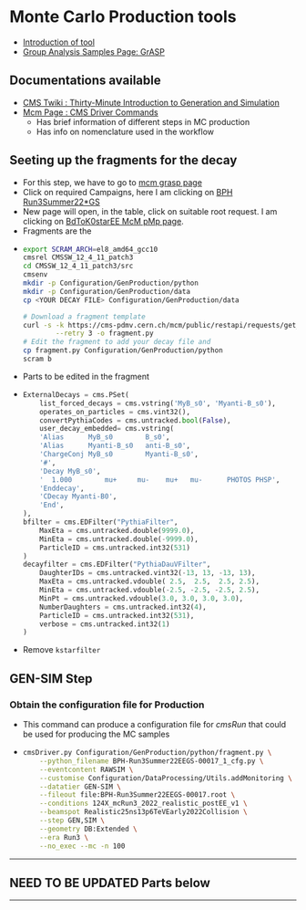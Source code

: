 # Monte Carlo Production tools
* [Introduction of tool](https://cms-pdmv.gitbook.io/ "detailed website")
* [Group Analysis Samples Page: GrASP](https://cms-pdmv.gitbook.io/project/group-analysis-samples-page-grasp)
## Documentations available
- [CMS Twiki : Thirty-Minute Introduction to Generation and Simulation ](https://twiki.cern.ch/twiki/bin/view/CMSPublic/WorkBookGenIntro)
- [Mcm Page : CMS Driver Commands ](https://cms-pdmv.gitbook.io/project/cmsdriver-argument-and-meaning)
	- Has brief information of different steps in MC production
	- Has info on nomenclature used in the workflow
## Seeting up the fragments for the decay
 - For this step, we have to go to [mcm grasp page](https://cms-pdmv.cern.ch/grasp/)
 - Click on required Campaigns, here I am clicking on [BPH Run3Summer22*GS](https://cms-pdmv.cern.ch/grasp/samples?campaign=Run3Summer22*GS&pwgs=BPH)
 - New page will open, in the table, click on suitable root request. I am clicking on [BdToK0starEE McM pMp page](https://cms-pdmv.cern.ch/pmp/historical?r=BPH-Run3Summer22EEGS-00017).
 - Fragments are the
 - ```bash
   export SCRAM_ARCH=el8_amd64_gcc10
   cmsrel CMSSW_12_4_11_patch3
   cd CMSSW_12_4_11_patch3/src
   cmsenv
   mkdir -p Configuration/GenProduction/python
   mkdir -p Configuration/GenProduction/data
   cp <YOUR DECAY FILE> Configuration/GenProduction/data
   
   # Download a fragment template
   curl -s -k https://cms-pdmv.cern.ch/mcm/public/restapi/requests/get_fragment/BPH-Run3Summer22EEGS-00017 \
           --retry 3 -o fragment.py
   # Edit the fragment to add your decay file and
   cp fragment.py Configuration/GenProduction/python
   scram b
   ```
 - Parts to be edited in the fragment
 - ```py
   ExternalDecays = cms.PSet(
       list_forced_decays = cms.vstring('MyB_s0', 'Myanti-B_s0'),
       operates_on_particles = cms.vint32(),
       convertPythiaCodes = cms.untracked.bool(False),
       user_decay_embedded= cms.vstring(
       'Alias      MyB_s0        B_s0',
       'Alias      Myanti-B_s0   anti-B_s0',
       'ChargeConj MyB_s0        Myanti-B_s0',
       '#',
       'Decay MyB_s0',
       '  1.000        mu+     mu-    mu+   mu-      PHOTOS PHSP',
       'Enddecay',
       'CDecay Myanti-B0',
       'End',
   ),
   bfilter = cms.EDFilter("PythiaFilter",
       MaxEta = cms.untracked.double(9999.0),
       MinEta = cms.untracked.double(-9999.0),
       ParticleID = cms.untracked.int32(531)
   )
   decayfilter = cms.EDFilter("PythiaDauVFilter",
       DaughterIDs = cms.untracked.vint32(-13, 13, -13, 13),
       MaxEta = cms.untracked.vdouble( 2.5,  2.5,  2.5, 2.5),
       MinEta = cms.untracked.vdouble(-2.5, -2.5, -2.5, 2.5),
       MinPt = cms.untracked.vdouble(3.0, 3.0, 3.0, 3.0),
       NumberDaughters = cms.untracked.int32(4),
       ParticleID = cms.untracked.int32(531),
       verbose = cms.untracked.int32(1)
   )
   ```
  - Remove `kstarfilter`
## GEN-SIM Step
### Obtain the configuration file for Production
  - This command can produce a configuration file for _cmsRun_  that could be used for producing the MC samples
  - ```bash
    cmsDriver.py Configuration/GenProduction/python/fragment.py \
   		--python_filename BPH-Run3Summer22EEGS-00017_1_cfg.py \
		--eventcontent RAWSIM \
		--customise Configuration/DataProcessing/Utils.addMonitoring \
		--datatier GEN-SIM \
		--fileout file:BPH-Run3Summer22EEGS-00017.root \
		--conditions 124X_mcRun3_2022_realistic_postEE_v1 \
		--beamspot Realistic25ns13p6TeVEarly2022Collision \
		--step GEN,SIM \
		--geometry DB:Extended \
		--era Run3 \
		--no_exec --mc -n 100
    ```
    
----

## NEED TO BE UPDATED Parts below

----
<!--
## DIGI-RAW Step
### Obtain the configuration file for Production
	- This command can produce a configuration file for _cmsRun_  that could be used for producing the MC samples
	- ```bash
	  cmsDriver.py Configuration/GenProduction/python/fragment.py \
	  	--python_filename genSimDigiRaw_mcProd.py \
	  	--eventcontent PREMIXRAW \
	  	--customise Configuration/DataProcessing/Utils.addMonitoring \
	  	--datatier GEN-SIM-RAW \
	  	--fileout file:BsToDStarCascade.root \
	  	--pileup_input dbs:/Neutrino_E-10_gun/RunIISummer20ULPrePremix-UL18_106X_upgrade2018_realistic_v11_L1v1-v2/PREMIX \
	  	--conditions 106X_upgrade2018_realistic_v11_L1v1 \
	  	--step GEN,SIM,DIGI,DATAMIX,L1,DIGI2RAW \
	  	--procModifiers premix_stage2 \
	  	--geometry DB:Extended \
	  	--datamix PreMix \
	  	--era Run2_2018 \
	  	--runUnscheduled \
	  	--no_exec \
	  	--beamspot Realistic25ns13TeVEarly2018Collision \
	  	--mc -n 100
	  ```
	- The  genSimDigiRaw_mcProd.py file produced could be used for crab submission
	- **One should test the file locally before submitting the file **
	- **Sample crab submission file** : please edit the storage area accordingly _outLFNDirBase_
		- ```py
		  # crabSubmissionTemplate.py
		  from CRABClient.UserUtilities import config
		  config = config()
		  
		  #config.section_('General')
		  config.General.requestName = 'bsToDsStarCascade_RunIISummer20UL18GENSIMDIGIRAW_v1'
		  config.General.workArea = 'crab_projects'
		  config.General.transferOutputs = True
		  config.General.transferLogs = True
		  
		  #config.section_('JobType')
		  config.JobType.pluginName = 'PrivateMC'
		  config.JobType.psetName = 'genSimDigiRaw_mcProd.py'
		  config.Data.outputPrimaryDataset = 'BsToDsStarSemuleptonicCascade-pythia8-evtgen'
		  
		  config.JobType.allowUndistributedCMSSW = True
		  config.JobType.maxMemoryMB = 4000
		  config.Data.splitting = 'EventBased'
		  config.Data.unitsPerJob = 25000
		  NJOBS = 2000
		  config.Data.totalUnits = config.Data.unitsPerJob * NJOBS
		  
		  config.Data.outLFNDirBase = '/store/user/athachay/bs2mmg/privateSamples/UL18/'
		  config.Site.storageSite   = 'T2_IN_TIFR'
		  config.Data.publication   = True
		  ```
- After this step the published dataset could be found out at DAS by the string
- ```
  /*/<USERNAME>*/USER
  ```
- ## HLT Step
	- ```bash
	  cmsrel CMSSW_10_2_16_UL
	  cd CMSSW_10_2_16_UL/
	  cmsenv
	  mkdir hltSim
	  cd hltSim
	  cmsDriver.py -python_filename hlt.py \
	  		--eventcontent RAWSIM \
	  		--customise Configuration/DataProcessing/Utils.addMonitoring \
	  		--datatier GEN-S    IM-RAW \
	  		--fileout file:BPH-RunIISummer20UL18HLT-00125.root \
	  		--conditions 102X_upgrade2018_realistic_v15 \
	  		--customise_commands process.source.bypassVersionCheck = cms.untracked.bool(True) \
	  		--    step HLT:2018v32 \
	  		--geometry DB:Extended \
	  		--filein file:BPH-RunIISummer20UL18DIGIPremix-00125.root \
	  		--era Run2_2018 \
	  		--no_exec \
	  		--mc -n 10
	  ```
	- Now the hlt.py produced could be used to submit jobs for HLT sim from the dataset produced in the previous step
	- A sample crab submission script is as follwing
	- ```py
	  from CRABClient.UserUtilities import config
	  config = config()
	  
	  #config.section_('General')
	  config.General.requestName = 'bs2Cascade_HLTRun2UL18_v2p2'
	  config.General.workArea = 'crab_projects'
	  config.General.transferOutputs = True
	  config.General.transferLogs = True
	  
	  #config.section_('JobType')
	  config.JobType.pluginName = 'Analysis'
	  config.JobType.psetName = 'hlt.py'
	  
	  config.Data.inputDBS = 'phys03'
	  config.JobType.allowUndistributedCMSSW = True
	  config.JobType.maxMemoryMB = 3000
	  #config.JobType.numCores = 8
	  config.Data.inputDataset ='/BsToDsStarSemuleptonicCascade-pythia8-evtgen/athachay-crab_bsToDsStarCascade_RunIISummer20UL18GENSIMDIGIRAW_v1-2f8acd8ece5e5d99ce34cf583be238df/USER'
	  config.Data.splitting = 'FileBased'
	  config.Data.unitsPerJob = 1
	  
	  config.Data.outLFNDirBase = '/store/user/athachay/BsToMuMuGamma/Data/RunIISummer20UL18/'
	  config.Data.publication = True 
	  config.Site.storageSite = 'T2_IN_TIFR'
	  
	  ```
- ### RECO Step
	- ```bash
	  cmsrel CMSSW_10_6_20/
	  cd CMSSW_10_6_20/src
	  ```
	- Get the cms configuration
	- ```bash
	  cmsDriver.py --python_filename recoStepUL2018.py \
	  		--eventcontent RECOSIM \
	  		--customise Configuration/DataProcessing/Utils.addMonitoring \
	  		--datatier GEN-SIM-RECO \
	  		--fileout file:BPH-RunIISummer20UL18RECO-00125.root \
	  		--conditions 106X_upgrade2018_realistic_v11_L1v1 \
	  		--step RAW2DIGI,L1Reco,RECO,RECOSIM,EI \
	  		--geometry DB:Extended \
	  		--filein file:BPH-RunIISummer20UL18HLT-00125.root \
	  		--era Run2_2018 \
	  		--runUnscheduled \
	  		--no_exec \
	  		--mc -n 10
	  ```
- ### MiniAOD step
	- ```bash
	  cmsrel CMSSW_10_6_20
	  cd CMSSW_10_6_20
	  cmsenv
	  ```
	- Get the cms congiguration file
	- ```bash
	  cmsDriver.py --python_filename BPH-RunIISummer20UL18MiniAODv2-00122_1_cfg.py \
	  		--eventcontent MINIAODSIM \
	  		--customise Configuration/DataProcessing/Utils.addMonitoring \
	  		--datatier MINIAODSIM \
	  		--fileout file:BPH-RunIISummer20UL18MiniAODv2-00122.root \
	  		--conditions 106X_upgrade2018_realistic_v16_L1v1 \
	  		--step PAT \
	  		--procModifiers run2_miniAOD_UL \
	  		--geometry DB:Extended \
	  		--filein dbs:/BsToMuMu_SoftQCDnonD_TuneCP5_13TeV-pythia8-evtgen/RunIISummer20UL18RECO-106X_upgrade2018_realistic_v11_L1v1-v2/AODSIM \
	  		--era Run2_2018 \
	  		--runUnscheduled \
	  		--no_exec \
	  		--mc -n 10
	  ```
	-
	-
	-->
